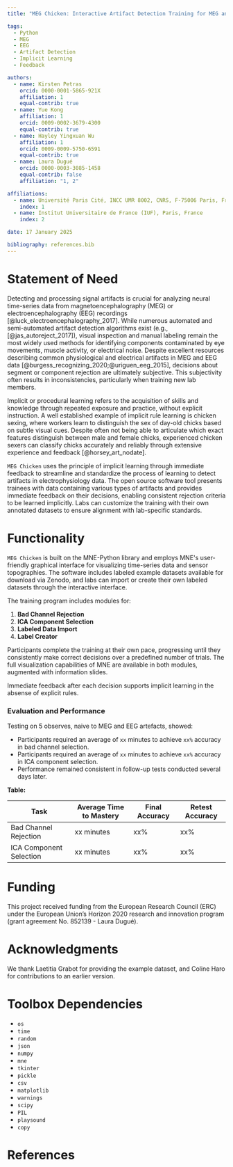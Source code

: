 ```yaml
---
title: "MEG Chicken: Interactive Artifact Detection Training for MEG and EEG data"

tags:
  - Python
  - MEG
  - EEG
  - Artifact Detection
  - Implicit Learning
  - Feedback

authors:
  - name: Kirsten Petras
    orcid: 0000-0001-5865-921X
    affiliation: 1
    equal-contrib: true 
  - name: Yue Kong
    affiliation: 1
    orcid: 0009-0002-3679-4300
    equal-contrib: true
  - name: Hayley Yingxuan Wu
    affiliation: 1
    orcid: 0009-0009-5750-6591
    equal-contrib: true
  - name: Laura Dugué
    orcid: 0000-0003-3085-1458
    equal-contrib: false
    affiliation: "1, 2"

affiliations:
  - name: Université Paris Cité, INCC UMR 8002, CNRS, F-75006 Paris, France
    index: 1
  - name: Institut Universitaire de France (IUF), Paris, France
    index: 2

date: 17 January 2025

bibliography: references.bib
---
```


# Statement of Need

Detecting and processing signal artifacts is crucial for analyzing neural time-series data from  magnetoencephalography (MEG) or electroencephalography (EEG) recordings [@luck_electroencephalography_2017]. While numerous automated and semi-automated artifact detection algorithms exist (e.g., [@jas_autoreject_2017]), visual inspection and manual labeling remain the most widely used methods for identifying components contaminated by eye movements, muscle activity, or electrical noise. Despite excellent resources describing common physiological and electrical artifacts in MEG and EEG data [@burgess_recognizing_2020;@uriguen_eeg_2015], decisions about segment or component rejection are ultimately subjective. This subjectivity often results in inconsistencies, particularly when training new lab members.

Implicit or procedural learning refers to the acquisition of skills and knowledge through repeated exposure and practice, without explicit instruction. A well established example of implicit rule learning is chicken sexing, where workers learn to distinguish the sex of day-old chicks based on subtle visual cues. Despite often not being able to articulate which exact features distinguish between male and female chicks, experienced chicken sexers can classify chicks accurately and reliably through extensive experience and feedback [@horsey_art_nodate]. 

`MEG Chicken` uses the principle of implicit learning through immediate feedback to streamline and standardize the process of learning to detect artifacts in electrophysiology data. The open source software tool presents trainees with data containing various types of artifacts and provides immediate feedback on their decisions, enabling consistent rejection criteria to be learned implicitly. 
Labs can customize the training with their own annotated datasets to ensure alignment with lab-specific standards.

# Functionality

`MEG Chicken` is built on the MNE-Python library and employs MNE's user-friendly graphical interface for visualizing time-series data and sensor topographies. The software includes labeled example datasets available for download via Zenodo, and labs can import or create their own labeled datasets through the interactive interface.

The training program includes modules for:

1. **Bad Channel Rejection**
2. **ICA Component Selection**
3. **Labeled Data Import**
4. **Label Creator**

Participants complete the training at their own pace, progressing until they consistently make correct decisions over a predefined number of trials. The full visualization capabilities of MNE are available in both modules, augmented with information slides.

Immediate feedback after each decision supports implicit learning in the absense of explicit rules.

### Evaluation and Performance

Testing on 5 observes, naive to MEG and EEG artefacts, showed:
- Participants required an average of `xx` minutes to achieve `xx%` accuracy in bad channel selection.
- Participants required an average of `xx` minutes to achieve `xx%` accuracy in ICA component selection.
- Performance remained consistent in follow-up tests conducted several days later.

**Table:**

| Task                   | Average Time to Mastery | Final Accuracy | Retest Accuracy |
|------------------------|-------------------------|----------------|-----------------|
| Bad Channel Rejection  | xx minutes              | xx%            | xx%             |
| ICA Component Selection| xx minutes              | xx%            | xx%             |

# Funding

This project received funding from the European Research Council (ERC) under the European Union’s Horizon 2020 research and innovation program (grant agreement No. 852139 - Laura Dugué).

# Acknowledgments

We thank Laetitia Grabot for providing the example dataset, and Coline Haro for contributions to an earlier version.

# Toolbox Dependencies

- `os`
- `time`
- `random`
- `json`
- `numpy`
- `mne`
- `tkinter`
- `pickle`
- `csv`
- `matplotlib`
- `warnings`
- `scipy`
- `PIL`
- `playsound`
- `copy`

# References
